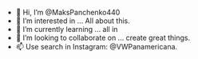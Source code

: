 - 👋 Hi, I’m @MaksPanchenko440
- 👀 I’m interested in ... All about this.
- 🌱 I’m currently learning ... all in
- 💞️ I’m looking to collaborate on ... create great things.
- 📫 Use search in Instagram: @VWPanamericana. 

<!---
MaksPanchenko440/MaksPanchenko440 is a ✨ special ✨ repository because its `README.md` (this file) appears on your GitHub profile.
You can click the Preview link to take a look at your changes.
--->
